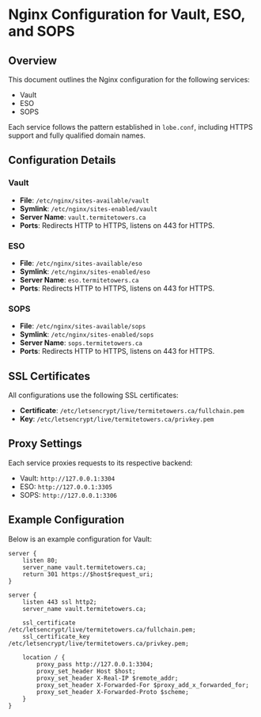 <!--
TermiteTowers Continuous Code Management Header TEMPLATE
% ccm_modify_date: 2025-09-01 15:47:12 %
% ccm_author: mpegg %
% ccm_author_email: mpegg@hotmail.com %
% ccm_repo: https://github.com/mpegg007/TermiteTowers.git %
% ccm_branch: dev1 %
% ccm_object_id: wiki/nginx-configuration.md:0 %
% ccm_commit_id: unknown %
% ccm_commit_count: 0 %
% ccm_commit_message: unknown %
% ccm_commit_author: unknown %
% ccm_commit_email: unknown %
% ccm_commit_date: 1970-01-01 00:00:00 +0000 %
% ccm_file_last_modified: 2025-09-01 15:47:12 %
% ccm_file_name: nginx-configuration.md %
% ccm_file_type: text/plain %
% ccm_file_encoding: us-ascii %
% ccm_file_eol: CRLF %
% ccm_path: wiki/nginx-configuration.md %
% ccm_blob_sha: 652c0ea1a466a0be5db0d7ea229d5834ebf27b05 %
% ccm_exec: no %
% ccm_size: 2851 %
% ccm_tag:  %
tt-ccm.header.end
-->

# Nginx Configuration for Vault, ESO, and SOPS

## Overview
This document outlines the Nginx configuration for the following services:
- Vault
- ESO
- SOPS

Each service follows the pattern established in `lobe.conf`, including HTTPS support and fully qualified domain names.

## Configuration Details

### Vault
- **File**: `/etc/nginx/sites-available/vault`
- **Symlink**: `/etc/nginx/sites-enabled/vault`
- **Server Name**: `vault.termitetowers.ca`
- **Ports**: Redirects HTTP to HTTPS, listens on 443 for HTTPS.

### ESO
- **File**: `/etc/nginx/sites-available/eso`
- **Symlink**: `/etc/nginx/sites-enabled/eso`
- **Server Name**: `eso.termitetowers.ca`
- **Ports**: Redirects HTTP to HTTPS, listens on 443 for HTTPS.

### SOPS
- **File**: `/etc/nginx/sites-available/sops`
- **Symlink**: `/etc/nginx/sites-enabled/sops`
- **Server Name**: `sops.termitetowers.ca`
- **Ports**: Redirects HTTP to HTTPS, listens on 443 for HTTPS.

## SSL Certificates
All configurations use the following SSL certificates:
- **Certificate**: `/etc/letsencrypt/live/termitetowers.ca/fullchain.pem`
- **Key**: `/etc/letsencrypt/live/termitetowers.ca/privkey.pem`

## Proxy Settings
Each service proxies requests to its respective backend:
- Vault: `http://127.0.0.1:3304`
- ESO: `http://127.0.0.1:3305`
- SOPS: `http://127.0.0.1:3306`

## Example Configuration
Below is an example configuration for Vault:

```nginx
server {
    listen 80;
    server_name vault.termitetowers.ca;
    return 301 https://$host$request_uri;
}

server {
    listen 443 ssl http2;
    server_name vault.termitetowers.ca;

    ssl_certificate     /etc/letsencrypt/live/termitetowers.ca/fullchain.pem;
    ssl_certificate_key /etc/letsencrypt/live/termitetowers.ca/privkey.pem;

    location / {
        proxy_pass http://127.0.0.1:3304;
        proxy_set_header Host $host;
        proxy_set_header X-Real-IP $remote_addr;
        proxy_set_header X-Forwarded-For $proxy_add_x_forwarded_for;
        proxy_set_header X-Forwarded-Proto $scheme;
    }
}
```
